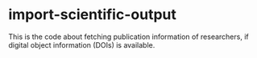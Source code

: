 # import-scientific-output
This is the code about fetching publication information of researchers, if digital object information (DOIs) is available.
